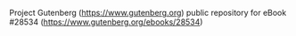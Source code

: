 Project Gutenberg (https://www.gutenberg.org) public repository for eBook #28534 (https://www.gutenberg.org/ebooks/28534)
